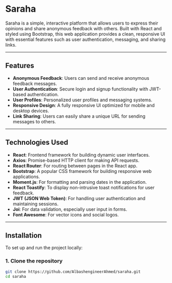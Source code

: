 # Saraha

Saraha is a simple, interactive platform that allows users to express their opinions and share anonymous feedback with others. Built with React and styled using Bootstrap, this web application provides a clean, responsive UI with essential features such as user authentication, messaging, and sharing links.

---

## Features

- **Anonymous Feedback**: Users can send and receive anonymous feedback messages.
- **User Authentication**: Secure login and signup functionality with JWT-based authentication.
- **User Profiles**: Personalized user profiles and messaging systems.
- **Responsive Design**: A fully responsive UI optimized for mobile and desktop devices.
- **Link Sharing**: Users can easily share a unique URL for sending messages to others.

---

## Technologies Used

- **React**: Frontend framework for building dynamic user interfaces.
- **Axios**: Promise-based HTTP client for making API requests.
- **React Router**: For routing between pages in the React app.
- **Bootstrap**: A popular CSS framework for building responsive web applications.
- **Moment.js**: For formatting and parsing dates in the application.
- **React Toastify**: To display non-intrusive toast notifications for user feedback.
- **JWT (JSON Web Token)**: For handling user authentication and maintaining sessions.
- **Joi**: For data validation, especially user input in forms.
- **Font Awesome**: For vector icons and social logos.

---

## Installation

To set up and run the project locally:

### 1. Clone the repository
```bash
git clone https://github.com/AlbashengineerAhmed/saraha.git
cd saraha
